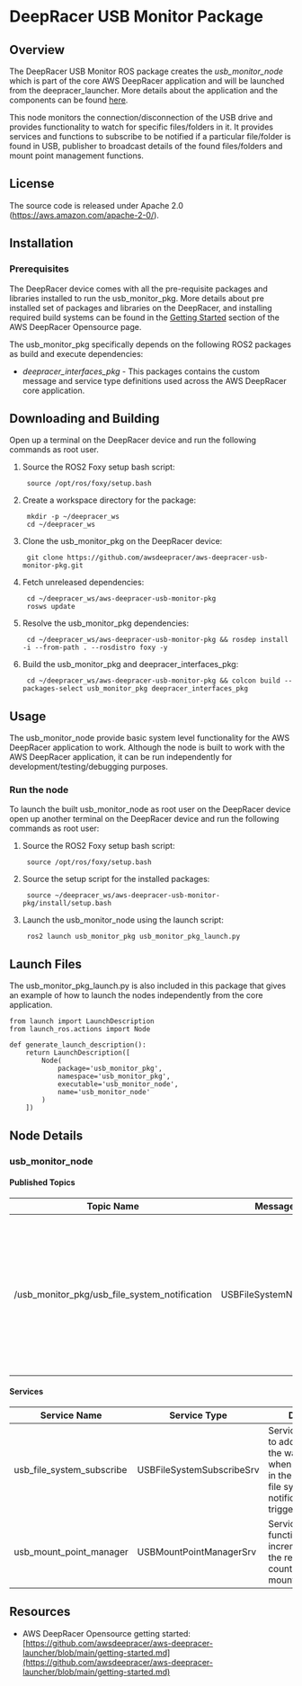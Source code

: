 # DeepRacer USB Monitor Package

## Overview

The DeepRacer USB Monitor ROS package creates the *usb_monitor_node* which is part of the core AWS DeepRacer application and will be launched from the deepracer_launcher. More details about the application and the components can be found [here](https://github.com/awsdeepracer/aws-deepracer-launcher).

This node monitors the connection/disconnection of the USB drive and provides functionality to watch for specific files/folders in it. It provides services and functions to subscribe to be notified if a particular file/folder is found in USB, publisher to broadcast details of the found files/folders and mount point management functions.

## License

The source code is released under Apache 2.0 (https://aws.amazon.com/apache-2-0/).

## Installation

### Prerequisites

The DeepRacer device comes with all the pre-requisite packages and libraries installed to run the usb_monitor_pkg. More details about pre installed set of packages and libraries on the DeepRacer, and installing required build systems can be found in the [Getting Started](https://github.com/awsdeepracer/aws-deepracer-launcher/blob/main/getting-started.md) section of the AWS DeepRacer Opensource page.

The usb_monitor_pkg specifically depends on the following ROS2 packages as build and execute dependencies:

* *deepracer_interfaces_pkg* - This packages contains the custom message and service type definitions used across the AWS DeepRacer core application.

## Downloading and Building

Open up a terminal on the DeepRacer device and run the following commands as root user.

1. Source the ROS2 Foxy setup bash script:

        source /opt/ros/foxy/setup.bash 

1. Create a workspace directory for the package:

        mkdir -p ~/deepracer_ws
        cd ~/deepracer_ws

1. Clone the usb_monitor_pkg on the DeepRacer device:

        git clone https://github.com/awsdeepracer/aws-deepracer-usb-monitor-pkg.git

1. Fetch unreleased dependencies:

        cd ~/deepracer_ws/aws-deepracer-usb-monitor-pkg
        rosws update

1. Resolve the usb_monitor_pkg dependencies:

        cd ~/deepracer_ws/aws-deepracer-usb-monitor-pkg && rosdep install -i --from-path . --rosdistro foxy -y

1. Build the usb_monitor_pkg and deepracer_interfaces_pkg:

        cd ~/deepracer_ws/aws-deepracer-usb-monitor-pkg && colcon build --packages-select usb_monitor_pkg deepracer_interfaces_pkg

## Usage

The usb_monitor_node provide basic system level functionality for the AWS DeepRacer application to work. Although the node is built to work with the AWS DeepRacer application, it can be run independently for development/testing/debugging purposes.

### Run the node

To launch the built usb_monitor_node as root user on the DeepRacer device open up another terminal on the DeepRacer device and run the following commands as root user:

1. Source the ROS2 Foxy setup bash script:

        source /opt/ros/foxy/setup.bash 

1. Source the setup script for the installed packages:

        source ~/deepracer_ws/aws-deepracer-usb-monitor-pkg/install/setup.bash

1. Launch the usb_monitor_node using the launch script:

        ros2 launch usb_monitor_pkg usb_monitor_pkg_launch.py

## Launch Files

The  usb_monitor_pkg_launch.py is also included in this package that gives an example of how to launch the nodes independently from the core application.

    from launch import LaunchDescription
    from launch_ros.actions import Node

    def generate_launch_description():
        return LaunchDescription([
            Node(
                package='usb_monitor_pkg',
                namespace='usb_monitor_pkg',
                executable='usb_monitor_node',
                name='usb_monitor_node'
            )
        ])

## Node Details

### usb_monitor_node

#### Published Topics

| Topic Name | Message Type | Description |
| ---------- | ------------ | ----------- |
|/usb_monitor_pkg/usb_file_system_notification|USBFileSystemNotificationMsg|Publisher to broadcast the notification messages when any of the files/folders that are in the watchlist are found in the USB drive.|

#### Services

| Service Name | Service Type | Description |
| ---------- | ------------ | ----------- |
|usb_file_system_subscribe|USBFileSystemSubscribeSrv|Service that is called to add files/folders to the watchlist so that when they are found in the USB drive, a file system notification will be triggered.|
|usb_mount_point_manager|USBMountPointManagerSrv|Service exposing  the functionality to safely increment/decrement the reference counter for the mount points.|

## Resources

* AWS DeepRacer Opensource getting started: [https://github.com/awsdeepracer/aws-deepracer-launcher/blob/main/getting-started.md](https://github.com/awsdeepracer/aws-deepracer-launcher/blob/main/getting-started.md)

